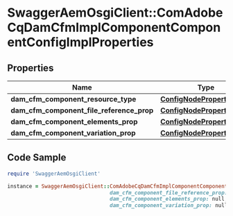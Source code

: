 # SwaggerAemOsgiClient::ComAdobeCqDamCfmImplComponentComponentConfigImplProperties

## Properties

Name | Type | Description | Notes
------------ | ------------- | ------------- | -------------
**dam_cfm_component_resource_type** | [**ConfigNodePropertyString**](ConfigNodePropertyString.md) |  | [optional] 
**dam_cfm_component_file_reference_prop** | [**ConfigNodePropertyString**](ConfigNodePropertyString.md) |  | [optional] 
**dam_cfm_component_elements_prop** | [**ConfigNodePropertyString**](ConfigNodePropertyString.md) |  | [optional] 
**dam_cfm_component_variation_prop** | [**ConfigNodePropertyString**](ConfigNodePropertyString.md) |  | [optional] 

## Code Sample

```ruby
require 'SwaggerAemOsgiClient'

instance = SwaggerAemOsgiClient::ComAdobeCqDamCfmImplComponentComponentConfigImplProperties.new(dam_cfm_component_resource_type: null,
                                 dam_cfm_component_file_reference_prop: null,
                                 dam_cfm_component_elements_prop: null,
                                 dam_cfm_component_variation_prop: null)
```



